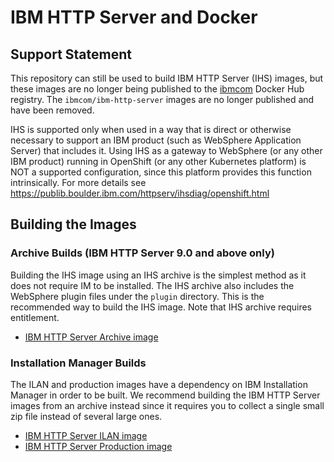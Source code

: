 # IBM HTTP Server and Docker

## Support Statement

This repository can still be used to build IBM HTTP Server (IHS) images, but these images are no longer being published to the
[ibmcom](https://hub.docker.com/r/ibmcom/) Docker Hub registry. The `ibmcom/ibm-http-server` images are no longer
published and have been removed.

IHS is supported only when used in a way that is direct or otherwise necessary to support an IBM product (such as WebSphere Application Server) that includes it.
Using IHS as a gateway to WebSphere (or any other IBM product) running in OpenShift (or any other Kubernetes platform) is NOT a supported configuration, since this platform
provides this function intrinsically. For more details see https://publib.boulder.ibm.com/httpserv/ihsdiag/openshift.html

## Building the Images

### Archive Builds (IBM HTTP Server 9.0 and above only)

Building the IHS image using an IHS archive is the simplest method as it does not require IM to be installed. The IHS
archive also includes the WebSphere plugin files under the `plugin` directory. This is the recommended way to build the
IHS image. Note that IHS archive requires entitlement.

* [IBM HTTP Server Archive image](https://github.com/WASdev/ci.docker.ibm-http-server/tree/master/archive)

### Installation Manager Builds

The ILAN and production images have a dependency on IBM Installation Manager in order to be built. We recommend building
the IBM HTTP Server images from an archive instead since it requires you to collect a single small zip file instead of several large ones.

* [IBM HTTP Server ILAN image](https://github.com/WASdev/ci.docker.ibm-http-server/tree/master/ilan)
* [IBM HTTP Server Production image](https://github.com/WASdev/ci.docker.ibm-http-server/tree/master/production)
